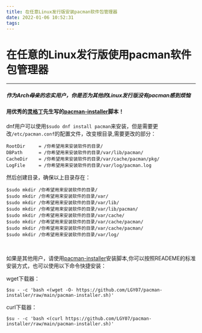```yaml
---
title: 在任意Linux发行版安装pacman软件包管理器
date: 2022-01-06 10:52:31
tags:
---
```


# 在任意的Linux发行版使用pacman软件包管理器
---

##### 作为Arch~~母亲~~的忠实用户，你是否为其他的Linux发行版没有pacman感到烦恼
#### 用优秀的[灵格丁](https://github.com/lingrottin)先生写的[pacman-installer](https://github.com/LGY07/pacman-installer)脚本！


dnf用户可以使用`$sudo dnf install pacman`来安装，但是需要更改`/etc/pacman.conf`的配置文件，改变根目录,需要更改的部分：
```
RootDir     = /你希望用来安装软件的目录/
DBPath      = /你希望用来安装软件的目录/var/lib/pacman/
CacheDir    = /你希望用来安装软件的目录/var/cache/pacman/pkg/
LogFile     = /你希望用来安装软件的目录/var/log/pacman.log
```
然后创建目录，确保以上目录存在：
```
$sudo mkdir /你希望用来安装软件的目录/
$sudo mkdir /你希望用来安装软件的目录/var/
$sudo mkdir /你希望用来安装软件的目录/var/lib/
$sudo mkdir /你希望用来安装软件的目录/var/lib/pacman/
$sudo mkdir /你希望用来安装软件的目录/var/cache/
$sudo mkdir /你希望用来安装软件的目录/var/cache/pacman/
$sudo mkdir /你希望用来安装软件的目录/var/cache/pacman/
$sudo mkdir /你希望用来安装软件的目录/var/log/
```

<br/>

如果是其他用户，请使用[pacman-installer](https://github.com/LGY07/pacman-installer)安装脚本,你可以按照READEME的标准安装方式，也可以使用以下命令快捷安装：

wget下载器：
```
$su - -c 'bash <(wget -O- https://github.com/LGY07/pacman-installer/raw/main/pacman-installer.sh)'
```
curl下载器：
```
$su - -c 'bash <(curl https://github.com/LGY07/pacman-installer/raw/main/pacman-installer.sh)'
```